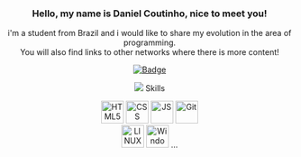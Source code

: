 <div align="center">
  
### Hello, my name is Daniel Coutinho, nice to meet you!

i'm a student from Brazil and i would like to share my evolution in the area of programming. </br> You will also find links to other networks where there is more content!   

[![Badge](https://img.shields.io/static/v1?labelColor=blue&label&message=Linkedin&color=blue&style=flat-square&logo=Linkedin)](https://www.linkedin.com/in/carlos-daniel-coutinho-santos-074066269/)

![](https://github-profile-summary-cards.vercel.app/api/cards/stats?username=DanielCoutinh0=github_dark)
  Skills
<div align="center">
<img src="https://img.icons8.com/color/48/000000/html-5--v1.png" alt="HTML5" title="HTML5" width="40" height="40"/>
<img src="https://img.icons8.com/color/48/000000/css3.png" alt="CSS" title="CSS" width="40" height="40"/>
<img src="https://img.icons8.com/color/50/000000/javascript.png" alt="JS" title="JavaScript" width="40" height="40"/>
<img src="https://img.icons8.com/color/48/000000/git.png" alt="Git" title="Git" width="40" height="40"/>
  
</br>
<img src="https://img.icons8.com/color/48/4a90e2/linux.png" alt="LINUX" title="LINUX" width="40" height="40"/>
<img src="https://img.icons8.com/color/48/4a90e2/windows-10.png" alt="Windows" title="Windows" width="40" height="40"/>
...
  
</div>
  
<div align="right">
  


</div> 
</div>
